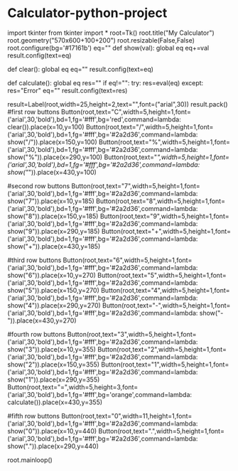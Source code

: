 # Calculator-python-project
import tkinter
from tkinter import *
root=Tk()
root.title("My Calculator")
root.geometry("570x600+100+200")
root.resizable(False,False)
root.configure(bg='#17161b')
eq=""
def show(val):
    global  eq
    eq+=val
    result.config(text=eq)

def clear():
    global eq
    eq=""
    result.config(text=eq)

def calculate():
    global eq
    res=""
    if eq!="":
        try:
            res=eval(eq)
        except:
            res="Error"
            eq=""
    result.config(text=res)



result=Label(root,width=25,height=2,text="",font=("arial",30))
result.pack()
#first row buttons
Button(root,text="C",width=5,height=1,font=('arial',30,'bold'),bd=1,fg='#fff',bg='red',command=lambda: clear()).place(x=10,y=100)
Button(root,text="/",width=5,height=1,font=('arial',30,'bold'),bd=1,fg='#fff',bg='#2a2d36',command=lambda: show("/")).place(x=150,y=100)
Button(root,text="%",width=5,height=1,font=('arial',30,'bold'),bd=1,fg='#fff',bg='#2a2d36',command=lambda: show("%")).place(x=290,y=100)
Button(root,text="*",width=5,height=1,font=('arial',30,'bold'),bd=1,fg='#fff',bg='#2a2d36',command=lambda: show("*")).place(x=430,y=100)

#second row buttons
Button(root,text="7",width=5,height=1,font=('arial',30,'bold'),bd=1,fg='#fff',bg='#2a2d36',command=lambda: show("7")).place(x=10,y=185)
Button(root,text="8",width=5,height=1,font=('arial',30,'bold'),bd=1,fg='#fff',bg='#2a2d36',command=lambda: show("8")).place(x=150,y=185)
Button(root,text="9",width=5,height=1,font=('arial',30,'bold'),bd=1,fg='#fff',bg='#2a2d36',command=lambda: show("9")).place(x=290,y=185)
Button(root,text="+",width=5,height=1,font=('arial',30,'bold'),bd=1,fg='#fff',bg='#2a2d36',command=lambda: show("+")).place(x=430,y=185)

#third row buttons
Button(root,text="6",width=5,height=1,font=('arial',30,'bold'),bd=1,fg='#fff',bg='#2a2d36',command=lambda: show("6")).place(x=10,y=270)
Button(root,text="5",width=5,height=1,font=('arial',30,'bold'),bd=1,fg='#fff',bg='#2a2d36',command=lambda: show("5")).place(x=150,y=270)
Button(root,text="4",width=5,height=1,font=('arial',30,'bold'),bd=1,fg='#fff',bg='#2a2d36',command=lambda: show("4")).place(x=290,y=270)
Button(root,text="-",width=5,height=1,font=('arial',30,'bold'),bd=1,fg='#fff',bg='#2a2d36',command=lambda: show("-")).place(x=430,y=270)

#fourth row buttons
Button(root,text="3",width=5,height=1,font=('arial',30,'bold'),bd=1,fg='#fff',bg='#2a2d36',command=lambda: show("3")).place(x=10,y=355)
Button(root,text="2",width=5,height=1,font=('arial',30,'bold'),bd=1,fg='#fff',bg='#2a2d36',command=lambda: show("2")).place(x=150,y=355)
Button(root,text="1",width=5,height=1,font=('arial',30,'bold'),bd=1,fg='#fff',bg='#2a2d36',command=lambda: show("1")).place(x=290,y=355)
Button(root,text="=",width=5,height=3,font=('arial',30,'bold'),bd=1,fg='#fff',bg='orange',command=lambda: calculate()).place(x=430,y=355)

#fifth row buttons
Button(root,text="0",width=11,height=1,font=('arial',30,'bold'),bd=1,fg='#fff',bg='#2a2d36',command=lambda: show("0")).place(x=10,y=440)
Button(root,text=".",width=5,height=1,font=('arial',30,'bold'),bd=1,fg='#fff',bg='#2a2d36',command=lambda: show(".")).place(x=290,y=440)


root.mainloop()
